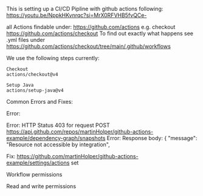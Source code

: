 This is setting up a CI/CD Pipline with github actions following: https://youtu.be/NppkHKvnrqc?si=MrX0RFVHB5fvQCe-

all Actions findable under:  https://github.com/actions 
e.g. checkout
https://github.com/actions/checkout
To find out exactly what happens see .yml files under https://github.com/actions/checkout/tree/main/.github/workflows


We use the following steps currently:

    Checkout
    actions/checkout@v4

    Setup Java
    actions/setup-java@v4


Common Errors and Fixes:

Error:

Error: HTTP Status 403 for request POST https://api.github.com/repos/martinHolper/github-actions-example/dependency-graph/snapshots
Error: Response body:
{
  "message": "Resource not accessible by integration",


Fix:
https://github.com/martinHolper/github-actions-example/settings/actions set 

Workflow permissions

Read and write permissions

